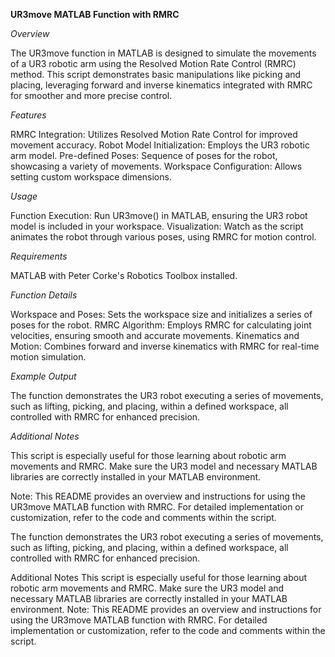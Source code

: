 **UR3move MATLAB Function with RMRC**

*Overview*

The UR3move function in MATLAB is designed to simulate the movements of a UR3 robotic arm using the Resolved Motion Rate Control (RMRC) method. This script demonstrates basic manipulations like picking and placing, leveraging forward and inverse kinematics integrated with RMRC for smoother and more precise control.

*Features*

RMRC Integration: Utilizes Resolved Motion Rate Control for improved movement accuracy.
Robot Model Initialization: Employs the UR3 robotic arm model.
Pre-defined Poses: Sequence of poses for the robot, showcasing a variety of movements.
Workspace Configuration: Allows setting custom workspace dimensions.

*Usage*

Function Execution: Run UR3move() in MATLAB, ensuring the UR3 robot model is included in your workspace.
Visualization: Watch as the script animates the robot through various poses, using RMRC for motion control.

*Requirements*

MATLAB with Peter Corke's Robotics Toolbox installed.

*Function Details*

Workspace and Poses: Sets the workspace size and initializes a series of poses for the robot.
RMRC Algorithm: Employs RMRC for calculating joint velocities, ensuring smooth and accurate movements.
Kinematics and Motion: Combines forward and inverse kinematics with RMRC for real-time motion simulation.

*Example Output*

The function demonstrates the UR3 robot executing a series of movements, such as lifting, picking, and placing, within a defined workspace, all controlled with RMRC for enhanced precision.

*Additional Notes*

This script is especially useful for those learning about robotic arm movements and RMRC.
Make sure the UR3 model and necessary MATLAB libraries are correctly installed in your MATLAB environment.

Note: This README provides an overview and instructions for using the UR3move MATLAB function with RMRC. For detailed implementation or customization, refer to the code and comments within the script.



The function demonstrates the UR3 robot executing a series of movements, such as lifting, picking, and placing, within a defined workspace, all controlled with RMRC for enhanced precision.

Additional Notes
This script is especially useful for those learning about robotic arm movements and RMRC.
Make sure the UR3 model and necessary MATLAB libraries are correctly installed in your MATLAB environment.
Note: This README provides an overview and instructions for using the UR3move MATLAB function with RMRC. For detailed implementation or customization, refer to the code and comments within the script.
